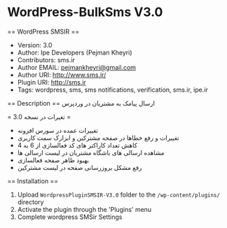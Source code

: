 # WordPress-BulkSms V3.0

== WordPress SMSIR ==

* Version: 3.0
* Author: Ipe Developers (Pejman Kheyri)
* Contributors: sms.ir
* Author EMAIL: pejmankheyri@gmail.com
* Author URI: http://www.sms.ir/
* Plugin URI: http://sms.ir
* Tags: wordpress, sms, sms notifications, verification, sms.ir, ipe.ir

== Description ==
ارسال پیامک به مشتریان در وردپرس

= تغیرات در نسخه 3.0 =

* تغییرات عمده در سورس افزونه
* تغییرات و رفع خطاها در صفحه مشترکین و ابزارک سمت کاربری
* کاهش تعداد کاراکتر های کد فعالسازی از 6 به 4
* مشاهده ارسالی های باشگاه مشتریان در لیست ارسالی ها
* بهبود ظاهر صفحه فعالسازی
* رفع مشکل بروزرسانی صفحه در لیست مشترکین

== Installation ==
1. Upload `WordpressPluginSMSIR-V3.0` folder to the `/wp-content/plugins/` directory
2. Activate the plugin through the 'Plugins' menu
3. Complete wordpress SMSir Settings